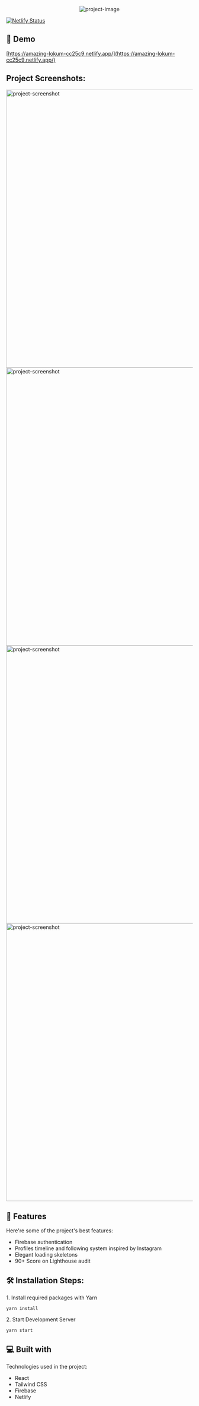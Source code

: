 <p align="center"><img src="https://socialify.git.ci/jpeter17/Instacat/image?forks=1&amp;issues=1&amp;logo=https%3A%2F%2Fcdn.discordapp.com%2Fattachments%2F955881630952726609%2F955976666151284756%2Flogo.png&amp;name=1&amp;owner=1&amp;pattern=Circuit%20Board&amp;pulls=1&amp;stargazers=1&amp;theme=Light" alt="project-image"></p>

[![Netlify Status](https://api.netlify.com/api/v1/badges/9743d7d0-df69-4aa6-b514-42eaffd60327/deploy-status)](https://app.netlify.com/sites/amazing-lokum-cc25c9/deploys)

<h2>🚀 Demo</h2>

[https://amazing-lokum-cc25c9.netlify.app/](https://amazing-lokum-cc25c9.netlify.app/)

<h2>Project Screenshots:</h2>

<img src="https://cdn.discordapp.com/attachments/955881630952726609/955905706295459901/unknown.png" alt="project-screenshot" width="750">

<img src="https://cdn.discordapp.com/attachments/955881630952726609/955892872958337065/unknown.png" alt="project-screenshot" width="750" >

<img src="https://cdn.discordapp.com/attachments/955881630952726609/955893162516295700/unknown.png" alt="project-screenshot" width="750" >

<img src="https://cdn.discordapp.com/attachments/955881630952726609/955911768922796112/unknown.png" alt="project-screenshot" width="750" >

  
  
<h2>🧐 Features</h2>

Here're some of the project's best features:

*   Firebase authentication
*   Profiles timeline and following system inspired by Instagram
*   Elegant loading skeletons
*   90+ Score on Lighthouse audit

<h2>🛠️ Installation Steps:</h2>

<p>1. Install required packages with Yarn</p>

```
yarn install
```

<p>2. Start Development Server</p>

```
yarn start
```

  
  
<h2>💻 Built with</h2>

Technologies used in the project:

*   React
*   Tailwind CSS
*   Firebase
*   Netlify
